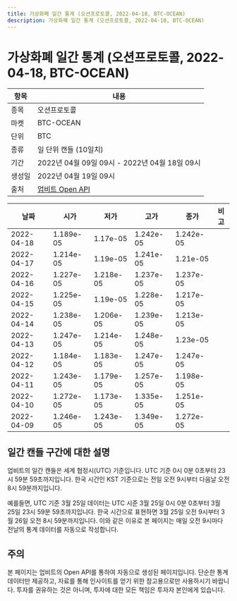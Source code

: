```yaml
---
title: 가상화폐 일간 통계 (오션프로토콜, 2022-04-18, BTC-OCEAN)
description: 가상화폐 일간 통계 (오션프로토콜, 2022-04-18, BTC-OCEAN)
---
```



가상화폐 일간 통계 (오션프로토콜, 2022-04-18, BTC-OCEAN)
===

|항목|내용|
|--|--|
|종목|오션프로토콜|
|마켓|BTC-OCEAN|
|단위|BTC|
|종류|일 단위 캔들 (10일치)|
|기간|2022년 04월 09일 09시 - 2022년 04월 18일 09시|
|생성일|2022년 04월 19일 09시|
|출처|[업비트 Open API](https://docs.upbit.com)|


|날짜|시가|저가|고가|종가|비고|
|--|--|--|--|--|--|
|2022-04-18|1.189e-05|1.17e-05|1.242e-05|1.242e-05|    |
|2022-04-17|1.214e-05|1.19e-05|1.241e-05|1.21e-05|    |
|2022-04-16|1.227e-05|1.218e-05|1.237e-05|1.237e-05|    |
|2022-04-15|1.225e-05|1.19e-05|1.228e-05|1.217e-05|    |
|2022-04-14|1.238e-05|1.206e-05|1.239e-05|1.213e-05|    |
|2022-04-13|1.247e-05|1.214e-05|1.248e-05|1.23e-05|    |
|2022-04-12|1.184e-05|1.183e-05|1.247e-05|1.247e-05|    |
|2022-04-11|1.243e-05|1.179e-05|1.257e-05|1.198e-05|    |
|2022-04-10|1.272e-05|1.173e-05|1.335e-05|1.251e-05|    |
|2022-04-09|1.246e-05|1.243e-05|1.349e-05|1.272e-05|    |


일간 캔들 구간에 대한 설명
---


업비트의 일간 캔들은 세계 협정시(UTC) 기준입니다. 
UTC 기준 0시 0분 0초부터 23시 59분 59초까지입니다. 
한국 시간인 KST 기준으로는 전일 오전 9시부터 다음날 오전 8시 59분까지입니다. 


예를들면, UTC 기준 3월 25일 데이터는 UTC 시준 3월 25일 0시 0분 0초부터 3월 25일 23시 59분 59초까지입니다. 
한국 시간으로 표현하면 3월 25일 오전 9시부터 3월 26일 오전 8시 59분까지입니다. 
이와 같은 이유로 본 페이지는 매일 오전 9시마다 전날의 통계 데이터를 자동으로 작성합니다. 


주의
---


본 페이지는 업비트의 Open API를 통하여 자동으로 생성된 페이지입니다. 
단순한 통계 데이터만 제공하고, 자료를 통해 인사이트를 얻기 위한 참고용으로만 사용하시기 바랍니다. 
투자를 권유하는 것은 아니며, 투자에 대한 모든 책임은 투자자 본인에게 있습니다. 
